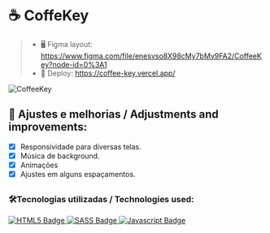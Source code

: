  # ☕ CoffeKey 
> - 🖥️ Figma layout: https://www.figma.com/file/enesvso8X98cMy7bMv9FA2/CoffeeKey?node-id=0%3A1
> - 🔗 Deploy: https://coffee-key.vercel.app/

![CoffeeKey](https://user-images.githubusercontent.com/101731656/164877844-73624cd1-a8d0-4c02-8118-28c300202201.png)


## 📌 Ajustes e melhorias / Adjustments and improvements:

- [x] Responsividade para diversas telas.
- [x] Música de background.
- [x] Animações
- [x] Ajustes em alguns espaçamentos.  

##

<h3>🛠Tecnologias utilizadas / Technologies used:</h3>

<div align="left">
  <a href="https://developer.mozilla.org/en-US/docs/Glossary/HTML5" target="_blank">
    <img src="https://img.shields.io/badge/html5-%23E34F26.svg?style=for-the-badge&logo=html5&logoColor=white" alt="HTML5 Badge"/>
  </a>
  <a href="https://sass-lang.com/" target="_blank">
    <img src="https://img.shields.io/badge/SASS-hotpink.svg?style=for-the-badge&logo=SASS&logoColor=white" alt="SASS Badge"/>
  </a>
  <a href="https://developer.mozilla.org/en-US/docs/Web/JavaScript" target="_blank">
    <img src="https://img.shields.io/badge/javascript-%23323330.svg?style=for-the-badge&logo=javascript&logoColor=%23F7DF1E" alt="Javascript Badge"/>
  </a>
</div>
